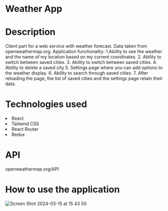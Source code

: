 <h1>Weather App</h1>

<h1>Description</h1>
Client part for a web service with weather forecast. Data taken from openweathermap.org. 
Application functionality:
1.Ability to see the weather and the name of my location based on my current coordinates.
2. Ability to switch between saved cities.
3. Ability to switch between saved cities.
4. Ability to delete a saved city
5. Settings page where you can add options to the weather display.
6. Ability to search through saved cities.
7. After reloading the page, the list of saved cities and the settings page retain their data.
<h1>Technologies used</h1>
<io>
  <li>React</li>
  <li>Tailwind CSS</li>
  <li>React Router </li>
  <li>Redux</li>
</io>
<h1>API</h1>
<p>openweathermap.org/API</p>
<h1>How to use the application</h1>

![Screen Shot 2024-03-15 at 15 43 50](https://github.com/jawdat860/WeatherAppReact/assets/83513860/5d3cdf91-6a03-496d-a41b-30331da9a59a)
